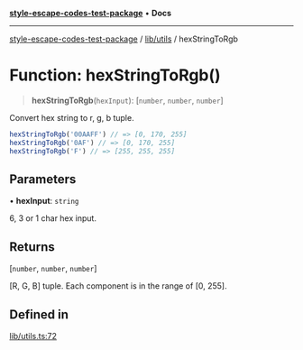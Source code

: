 [**style-escape-codes-test-package**](../../../README.md) • **Docs**

***

[style-escape-codes-test-package](../../../modules.md) / [lib/utils](../README.md) / hexStringToRgb

# Function: hexStringToRgb()

> **hexStringToRgb**(`hexInput`): [`number`, `number`, `number`]

Convert hex string to r, g, b tuple.
```javascript
hexStringToRgb('00AAFF') // => [0, 170, 255]
hexStringToRgb('0AF') // => [0, 170, 255]
hexStringToRgb('F') // => [255, 255, 255]
```

## Parameters

• **hexInput**: `string`

6, 3 or 1 char hex input.

## Returns

[`number`, `number`, `number`]

[R, G, B] tuple. Each component is in the range of [0, 255].

## Defined in

[lib/utils.ts:72](https://github.com/mastermind-0xff/style-escape-codes/blob/35eeb3b5ab03f193c615000622ad5113dacfdf6d/src/lib/utils.ts#L72)
